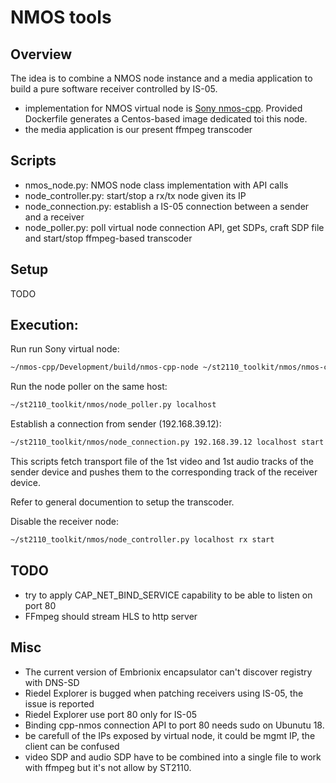 # NMOS tools

## Overview

The idea is to combine a NMOS node instance and a media application to
build a pure software receiver controlled by IS-05.

* implementation for NMOS virtual node is [Sony nmos-cpp](https://github.com/sony/nmos-cpp). Provided Dockerfile generates a Centos-based image dedicated toi this node.
* the media application is our present ffmpeg transcoder

## Scripts

* nmos_node.py: NMOS node class implementation with API calls
* node_controller.py: start/stop a rx/tx node given its IP
* node_connection.py: establish a IS-05 connection between a sender and a receiver
* node_poller.py: poll virtual node connection API, get SDPs, craft SDP file and start/stop ffmpeg-based transcoder

## Setup

TODO

## Execution:

Run run Sony virtual node:

```sh
~/nmos-cpp/Development/build/nmos-cpp-node ~/st2110_toolkit/nmos/nmos-cpp-ffmpeg-mdns-config.json
```

Run the node poller on the same host:

```sh
~/st2110_toolkit/nmos/node_poller.py localhost
```

Establish a connection from sender (192.168.39.12):

```sh
~/st2110_toolkit/nmos/node_connection.py 192.168.39.12 localhost start
```

This scripts fetch transport file of the 1st video and 1st audio tracks
of the sender device and pushes them to the corresponding track of the
receiver device.

Refer to general documention to setup the transcoder.

Disable the receiver node:

```sh
~/st2110_toolkit/nmos/node_controller.py localhost rx start
```

## TODO

* try to apply CAP_NET_BIND_SERVICE capability to be able to listen on port 80
* FFmpeg should stream HLS to http server

## Misc

* The current version of Embrionix encapsulator can't discover registry with DNS-SD
* Riedel Explorer is bugged when patching receivers using IS-05, the issue is reported
* Riedel Explorer use port 80 only for IS-05
* Binding cpp-nmos connection API to port 80 needs sudo on Ubunutu 18.
* be carefull of the IPs exposed by virtual node, it could be mgmt IP, the client can be confused
* video SDP and audio SDP have to be combined into a single file to work with ffmpeg but it's not allow by ST2110.
